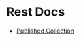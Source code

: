 # Rest Docs

- [Published Collection](https://documenter.getpostman.com/view/2702392/RWTmuyTL#4df25834-a93c-4671-8bad-388a91e8682b)
